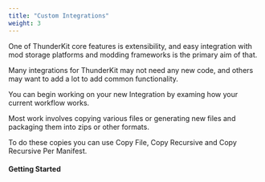 ```yaml
---
title: "Custom Integrations"
weight: 3
---
```


One of ThunderKit core features is extensibility, and easy integration with mod storage platforms and modding frameworks is the primary aim of that.

Many integrations for ThunderKit may not need any new code, and others may want to add a lot to add common functionality.

You can begin working on your new Integration by examing how your current workflow works.

Most work involves copying various files or generating new files and packaging them into zips or other formats.

To do these copies you can use Copy File, Copy Recursive and Copy Recursive Per Manifest.

#### Getting Started